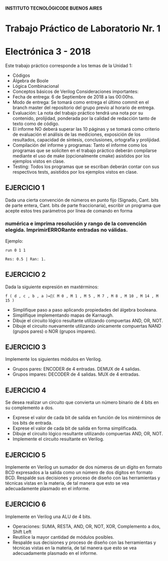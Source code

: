 #### INSTITUTO TECNOLÓGICODE BUENOS AIRES

# Trabajo Práctico de Laboratorio Nr. 1


# Electrónica 3 - 2018

Este trabajo práctico corresponde a los temas de la Unidad 1:

- Códigos
- Álgebra de Boole
- Lógica Combinacional
- Conceptos básicos de Verilog
Consideraciones importantes:
- Fecha de entrega: 6 de Septiembre de 2018 a las 00:00hs.
- Modo de entrega: Se tomará como entrega el último commit en el branch master del repositorio del
grupo previo al horario de entrega.
- Evaluación: La nota del trabajo práctico tendrá una nota por su contenido, prolijidad, ponderada por
la calidad de redacción tanto de texto como de código.
- El informe NO deberá superar las 10 páginas y se tomará como criterio de evaluación el análisis de las
mediciones, exposición de los resultados, capacidad de síntesis, conclusiones, ortografía y prolijidad.
- Compilación del informe y programas: Tanto el informe como los programas que se soliciten en el
trabajo práctico deberán compilarse mediante el uso de make (opcionalmente cmake) asistidos por
los ejemplos vistos en clase.
- Testing: Todos los programas que se escriban deberán contar con sus respectivos tests, asistidos por
los ejemplos vistos en clase.


## EJERCICIO 1

Dada una cierta convención de números en punto fijo (Signado, Cant. bits de parte entera, Cant. bits de
parte fraccionaria), escribir un programa que acepte estos tres parámetros por línea de comando en forma

### numérica e imprima resolución y rango de la convención elegida. ImprimirERRORante entradas no válidas.

Ejemplo:

```
run 0 1 1

Res: 0.5 | Ran: 1.
```

## EJERCICIO 2

Dada la siguiente expresión en maxtérminos:

```
f ( d , c , b , a )=∏( M 0 , M 1 , M 5 , M 7 , M 8 , M 10 , M 14 , M 15 )
```
- Simplifique paso a paso aplicando propiedades del álgebra booleana.
- Simplifique implementando mapas de Karnaugh.
- Dibuje el circuito lógico resultante utilizando compuertas AND, OR, NOT.
- Dibuje el circuito nuevamente utilizando únicamente compuertas NAND (grupos pares) o NOR (grupos
    impares).

## EJERCICIO 3

Implemente los siguientes módulos en Verilog.

- Grupos pares: ENCODER de 4 entradas. DEMUX de 4 salidas.
- Grupos impares: DECODER de 4 salidas. MUX de 4 entradas.

## EJERCICIO 4

Se desea realizar un circuito que convierta un número binario de 4 bits en su complemento a dos.

- Exprese el valor de cada bit de salida en función de los mintérminos de los bits de entrada.
- Exprese el valor de cada bit de salida en forma simplificada.
- Dibuje el circuito lógico resultante utilizando compuertas AND, OR, NOT.
- Implemente el circuito resultante en Verilog.

## EJERCICIO 5

Implemente en Verilog un sumador de dos números de un dígito en formato BCD expresados a la salida como
un número de dos dígitos en formato BCD. Respalde sus decisiones y proceso de diseño con las herramientas
y técnicas vistas en la materia, de tal manera que esto se vea adecuadamente plasmado en el informe.


## EJERCICIO 6

Implemente en Verilog una ALU de 4 bits.

- Operaciones: SUMA, RESTA, AND, OR, NOT, XOR, Complemento a dos, Shift Left
- Reutilice la mayor cantidad de módulos posibles.
- Respalde sus decisiones y proceso de diseño con las herramientas y técnicas vistas en la materia, de tal
    manera que esto se vea adecuadamente plasmado en el informe.
